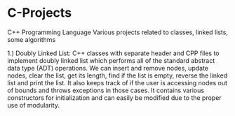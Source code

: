 # C-Projects
C++ Programming Language
Various projects related to classes, linked lists, some algorithms 

1.) Doubly Linked List: C++ classes with separate header and CPP files to implement doubly linked list 
which performs all of the standard abstract data type (ADT) operations. We 
can insert and remove nodes, update nodes, clear the list, get its length, find if 
the list is empty, reverse the linked list and print the list. It also keeps track of if 
the user is accessing nodes out of bounds and throws exceptions in those cases. 
It contains various constructors for initialization and can easily be modified 
due to the proper use of modularity.
